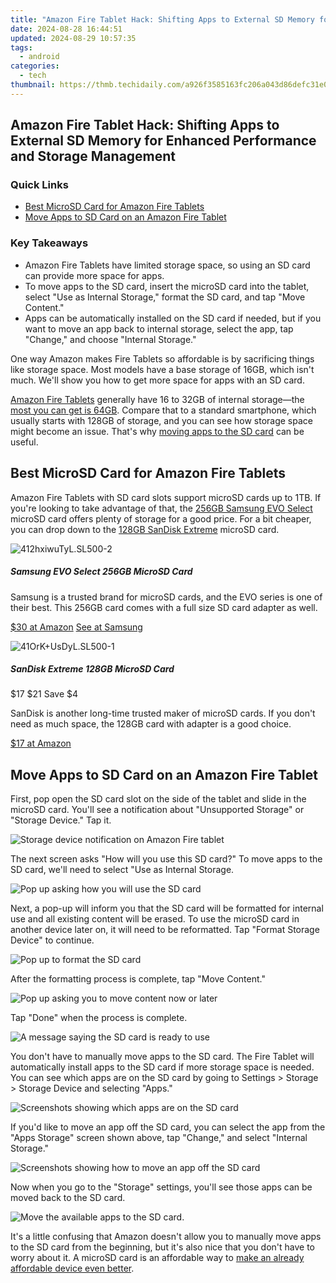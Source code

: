 ```yaml
---
title: "Amazon Fire Tablet Hack: Shifting Apps to External SD Memory for Enhanced Performance and Storage Management"
date: 2024-08-28 16:44:51
updated: 2024-08-29 10:57:35
tags:
  - android
categories:
  - tech
thumbnail: https://thmb.techidaily.com/a926f3585163fc206a043d86defc31e04aa0b8209e0df21f919437f2401fbd1a.jpg
---
```


## Amazon Fire Tablet Hack: Shifting Apps to External SD Memory for Enhanced Performance and Storage Management

### Quick Links

* [Best MicroSD Card for Amazon Fire Tablets](https://ai-voice-clone.techidaily.com/the-ultimate-review-unveiling-the-benefits-of-heimvisons-a80s-alarm-clock-with-light-therapy/)
* [Move Apps to SD Card on an Amazon Fire Tablet](https://extra-information.techidaily.com/new-comprehensive-fs-view-strategies-for-premiere-pro/)

### Key Takeaways

* Amazon Fire Tablets have limited storage space, so using an SD card can provide more space for apps.
* To move apps to the SD card, insert the microSD card into the tablet, select "Use as Internal Storage," format the SD card, and tap "Move Content."
* Apps can be automatically installed on the SD card if needed, but if you want to move an app back to internal storage, select the app, tap "Change," and choose "Internal Storage."

 One way Amazon makes Fire Tablets so affordable is by sacrificing things like storage space. Most models have a base storage of 16GB, which isn't much. We'll show you how to get more space for apps with an SD card.

[Amazon Fire Tablets](https://win-howtos.techidaily.com/decoded-troubleshooting-failed-writes-to-0x-pointed-out-memory-slot-0x/) generally have 16 to 32GB of internal storage—the [most you can get is 64GB](https://www.amazon.com/dp/B0839NDRB2?tag=hotoge-20&ascsubtag=UUhtgUeUpU204326&asc%5Frefurl=https%3A%2F%2Fwww.howtogeek.com%2F834855%2Fhow-to-move-apps-to-sd-card-on-an-amazon-fire-tablet%2F&asc%5Fcampaign=Evergreen). Compare that to a standard smartphone, which usually starts with 128GB of storage, and you can see how storage space might become an issue. That's why [moving apps to the SD card](https://facebook-record-videos.techidaily.com/new-2024-approved-epic-battle-royale-thumbnails-done-fast/) can be useful.

##  Best MicroSD Card for Amazon Fire Tablets

 Amazon Fire Tablets with SD card slots support microSD cards up to 1TB. If you're looking to take advantage of that, the [256GB Samsung EVO Select](https://www.amazon.com/dp/B09B1GXM16?tag=hotoge-20&ascsubtag=UUhtgUeUpU204326&asc%5Frefurl=https%3A%2F%2Fwww.howtogeek.com%2F834855%2Fhow-to-move-apps-to-sd-card-on-an-amazon-fire-tablet%2F&asc%5Fcampaign=Evergreen) microSD card offers plenty of storage for a good price. For a bit cheaper, you can drop down to the [128GB SanDisk Extreme](https://www.amazon.com/SanDisk-Extreme-microSDXC-Memory-Adapter/dp/B09X7BK27V?tag=hotoge-20&ascsubtag=UUhtgUeUpU204326&asc%5Frefurl=https%3A%2F%2Fwww.howtogeek.com%2F834855%2Fhow-to-move-apps-to-sd-card-on-an-amazon-fire-tablet%2F&asc%5Fcampaign=Evergreen) microSD card.

![412hxiwuTyL._SL500_-2](https://static1.howtogeekimages.com/wordpress/wp-content/uploads/2023/06/412hxiwutyl-_sl500_-2.jpg) 

#####  Samsung EVO Select 256GB MicroSD Card

Samsung is a trusted brand for microSD cards, and the EVO series is one of their best. This 256GB card comes with a full size SD card adapter as well.

[$30 at Amazon](https://www.amazon.com/dp/B09B1GXM16?tag=hotoge-20&ascsubtag=UUhtgUeUpU204326&asc%5Frefurl=https%3A%2F%2Fwww.howtogeek.com%2F834855%2Fhow-to-move-apps-to-sd-card-on-an-amazon-fire-tablet%2F&asc%5Fcampaign=Evergreen) [See at Samsung](https://shop-links.co/link/?exclusive=1&publisher_slug=itechdaily19598&url=https%3A%2F%2Fwww.samsung.com%2Fus%2Fweb%2Fexpress%2Fcart%2F%23%2Fcart-info%2F%3F%26addItem%5B%5D%3DMB-ME256KA%252FAM%2C2%2F) 

![41OrK+UsDyL._SL500_-1](https://static1.howtogeekimages.com/wordpress/wp-content/uploads/2023/06/41ork-usdyl-_sl500_-1.jpg) 

#####  SanDisk Extreme 128GB MicroSD Card

$17 $21 Save $4 

SanDisk is another long-time trusted maker of microSD cards. If you don't need as much space, the 128GB card with adapter is a good choice.

[$17 at Amazon](https://www.amazon.com/SanDisk-Extreme-microSDXC-Memory-Adapter/dp/B09X7BK27V?tag=hotoge-20&ascsubtag=UUhtgUeUpU204326&asc%5Frefurl=https%3A%2F%2Fwww.howtogeek.com%2F834855%2Fhow-to-move-apps-to-sd-card-on-an-amazon-fire-tablet%2F&asc%5Fcampaign=Evergreen) 

##  Move Apps to SD Card on an Amazon Fire Tablet

 First, pop open the SD card slot on the side of the tablet and slide in the microSD card. You'll see a notification about "Unsupported Storage" or "Storage Device." Tap it.

![Storage device notification on Amazon Fire tablet](https://static1.howtogeekimages.com/wordpress/wp-content/uploads/2023/11/2022-09-22_12-10-48.png) 

 The next screen asks "How will you use this SD card?" To move apps to the SD card, we'll need to select "Use as Internal Storage.

![Pop up asking how you will use the SD card](https://static1.howtogeekimages.com/wordpress/wp-content/uploads/2023/11/2022-09-22_12-12-41.png) 

 Next, a pop-up will inform you that the SD card will be formatted for internal use and all existing content will be erased. To use the microSD card in another device later on, it will need to be reformatted. Tap "Format Storage Device" to continue.

![Pop up to format the SD card](https://static1.howtogeekimages.com/wordpress/wp-content/uploads/2023/11/2022-09-22_12-17-04.png) 

 After the formatting process is complete, tap "Move Content."

![Pop up asking you to move content now or later](https://static1.howtogeekimages.com/wordpress/wp-content/uploads/2023/11/2022-09-22_12-18-11.png) 

 Tap "Done" when the process is complete.

![A message saying the SD card is ready to use](https://static1.howtogeekimages.com/wordpress/wp-content/uploads/2023/11/2022-09-22_12-43-27.png) 

 You don't have to manually move apps to the SD card. The Fire Tablet will automatically install apps to the SD card if more storage space is needed. You can see which apps are on the SD card by going to Settings > Storage > Storage Device and selecting "Apps."

![Screenshots showing which apps are on the SD card](https://static1.howtogeekimages.com/wordpress/wp-content/uploads/2023/11/2022-09-22_12-52-30.png) 

 If you'd like to move an app off the SD card, you can select the app from the "Apps Storage" screen shown above, tap "Change," and select "Internal Storage."

![Screenshots showing how to move an app off the SD card](https://static1.howtogeekimages.com/wordpress/wp-content/uploads/2023/11/2022-09-22_12-52-38.png) 

 Now when you go to the "Storage" settings, you'll see those apps can be moved back to the SD card.

![Move the available apps to the SD card.](https://static1.howtogeekimages.com/wordpress/wp-content/uploads/2023/11/2022-09-22_12-59-24.png) 

 It's a little confusing that Amazon doesn't allow you to manually move apps to the SD card from the beginning, but it's also nice that you don't have to worry about it. A microSD card is an affordable way to [make an already affordable device even better](https://android-location.techidaily.com/how-to-fake-gps-on-android-without-mock-location-for-your-honor-magic-v2-drfone-by-drfone-virtual/).

<ins class="adsbygoogle"
     style="display:block"
     data-ad-format="autorelaxed"
     data-ad-client="ca-pub-7571918770474297"
     data-ad-slot="1223367746"></ins>



<ins class="adsbygoogle"
     style="display:block"
     data-ad-client="ca-pub-7571918770474297"
     data-ad-slot="8358498916"
     data-ad-format="auto"
     data-full-width-responsive="true"></ins>
